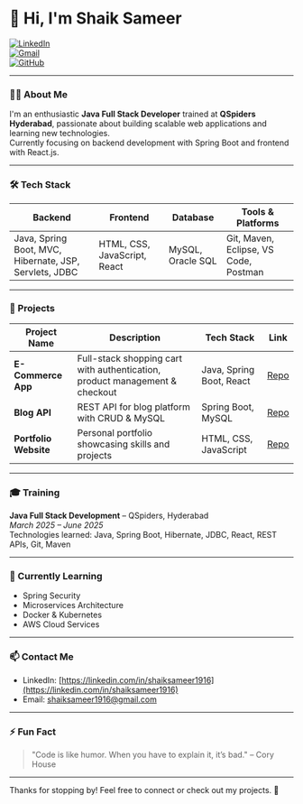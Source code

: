 # 👋 Hi, I'm Shaik Sameer

[![LinkedIn](https://img.shields.io/badge/-LinkedIn-blue?style=flat-square&logo=linkedin&logoColor=white&link=https://linkedin.com/in/shaiksameer1916)](https://linkedin.com/in/shaiksameer1916)  
[![Gmail](https://img.shields.io/badge/-Email-c14438?style=flat-square&logo=gmail&logoColor=white&link=mailto:shaiksameer1916@gmail.com)](mailto:shaiksameer1916@gmail.com)  
[![GitHub](https://img.shields.io/badge/-GitHub-black?style=flat-square&logo=github&logoColor=white&link=https://github.com/Sameer1916)](https://github.com/Sameer1916)

---

### 👨‍💻 About Me

I'm an enthusiastic **Java Full Stack Developer** trained at **QSpiders Hyderabad**, passionate about building scalable web applications and learning new technologies.  
Currently focusing on backend development with Spring Boot and frontend with React.js.

---

### 🛠️ Tech Stack

| Backend                 | Frontend           | Database         | Tools & Platforms       |
|-------------------------|--------------------|------------------|------------------------|
| Java, Spring Boot, MVC, Hibernate, JSP, Servlets, JDBC | HTML, CSS, JavaScript, React | MySQL, Oracle SQL | Git, Maven, Eclipse, VS Code, Postman |

---

### 🚀 Projects

| Project Name | Description | Tech Stack | Link |
|--------------|-------------|------------|------|
| **E-Commerce App** | Full-stack shopping cart with authentication, product management & checkout | Java, Spring Boot, React | [Repo](https://github.com/yourusername/ecommerce-app) |
| **Blog API** | REST API for blog platform with CRUD & MySQL | Spring Boot, MySQL | [Repo](https://github.com/Sameer1916/Projects/tree/main/OnlineStore) |
| **Portfolio Website** | Personal portfolio showcasing skills and projects | HTML, CSS, JavaScript | [Repo](https://github.com/yourusername/portfolio-site) |

---

### 🎓 Training

**Java Full Stack Development** – QSpiders, Hyderabad  
_March 2025 – June 2025_  
Technologies learned: Java, Spring Boot, Hibernate, JDBC, React, REST APIs, Git, Maven

---

### 🌱 Currently Learning

- Spring Security  
- Microservices Architecture  
- Docker & Kubernetes  
- AWS Cloud Services  

---

### 📫 Contact Me

- LinkedIn: [https://linkedin.com/in/shaiksameer1916](https://linkedin.com/in/shaiksameer1916)  
- Email: shaiksameer1916@gmail.com  

---

### ⚡ Fun Fact

> "Code is like humor. When you have to explain it, it’s bad." – Cory House

---

Thanks for stopping by! Feel free to connect or check out my projects. 🚀

